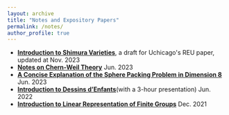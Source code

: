 ```yaml
---
layout: archive
title: "Notes and Expository Papers"
permalink: /notes/
author_profile: true
---
```


+ **[Introduction to Shimura Varieties](../assets/REU_paper_Hang_Chen(draft).pdf)**, a draft for Uchicago's REU paper, updated at Nov. 2023
+ **[Notes on Chern-Weil Theory](../assets/Notes_on_Chern_Weil_Theory.pdf)** Jun. 2023  
+ **[A Concise Explanation of the Sphere Packing Problem in Dimension 8](../assets/A_Concise_Explanation_of_the_Sphere_Packing_Problem_in_Dimension_8.pdf)** Jun. 2023
+ **[Introduction to Dessins d’Enfants](../assets/Intro_to_dessins.pdf)**(with a 3-hour presentation) Jun. 2022
+ **[Introduction to Linear Representation of Finite Groups](../assets/Introduction_to_Representation_Theory_of_Finite_Groups.pdf)**  Dec. 2021
  

